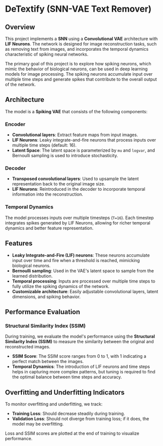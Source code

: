# DeTextify (SNN-VAE Text Remover)

## Overview

This project implements a **SNN** using a **Convolutional VAE** architecture with **LIF Neurons**. The network is designed for image reconstruction tasks, such as removing text from images, and incorporates the temporal dynamics characteristic of spiking neural networks.

The primary goal of this project is to explore how spiking neurons, which mimic the behavior of biological neurons, can be used in deep learning models for image processing. The spiking neurons accumulate input over multiple time steps and generate spikes that contribute to the overall output of the network.

## Architecture

The model is a **Spiking VAE** that consists of the following components:

### Encoder
- **Convolutional layers**: Extract feature maps from input images.
- **LIF Neurons**: Leaky integrate-and-fire neurons that process inputs over multiple time steps (default: 16).
- **Latent Space**: The latent space is parameterized by `mu` and `logvar`, and Bernoulli sampling is used to introduce stochasticity.

### Decoder
- **Transposed convolutional layers**: Used to upsample the latent representation back to the original image size.
- **LIF Neurons**: Reintroduced in the decoder to incorporate temporal information into the reconstruction.

### Temporal Dynamics
The model processes inputs over multiple timesteps (`T=16`). Each timestep integrates spikes generated by LIF Neurons, allowing for richer temporal dynamics and better feature representation.

## Features

- **Leaky Integrate-and-Fire (LIF) neurons**: These neurons accumulate input over time and fire when a threshold is reached, mimicking biological neurons.
- **Bernoulli sampling**: Used in the VAE's latent space to sample from the learned distribution.
- **Temporal processing**: Inputs are processed over multiple time steps to fully utilize the spiking dynamics of the network.
- **Customizable architecture**: Easily adjustable convolutional layers, latent dimensions, and spiking behavior.

## Performance Evaluation
### Structural Similarity Index (SSIM)

During training, we evaluate the model's performance using the **Structural Similarity Index (SSIM)** to measure the similarity between the original and reconstructed images.

- **SSIM Score**: The SSIM score ranges from 0 to 1, with 1 indicating a perfect match between the images.
- **Temporal Dynamics**: The introduction of LIF neurons and time steps helps in capturing more complex patterns, but tuning is required to find the optimal balance between time steps and accuracy.

## Overfitting and Underfitting Indicators
To monitor overfitting and underfitting, we track:

- **Training Loss**: Should decrease steadily during training.
- **Validation Loss**: Should not diverge from training loss; if it does, the model may be overfitting.

Loss and SSIM scores are plotted at the end of training to visualize performance.